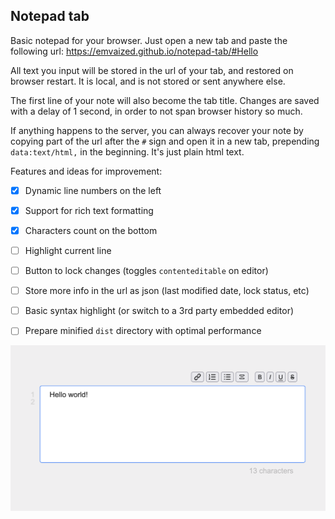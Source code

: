 ## Notepad tab

Basic notepad for your browser. 
Just open a new tab and paste the following url: https://emvaized.github.io/notepad-tab/#Hello

All text you input will be stored in the url of your tab, and restored on browser restart. It is local, and is not stored or sent anywhere else.

The first line of your note will also become the tab title. Changes are saved with a delay of 1 second, in order to not span browser history so much.

If anything happens to the server, you can always recover your note by copying part of the url after the `#` sign and open it in a new tab, prepending `data:text/html,` in the beginning. It's just plain html text. 

Features and ideas for improvement: 
- [x] Dynamic line numbers on the left
- [x] Support for rich text formatting
- [x] Characters count on the bottom
- [ ] Highlight current line
- [ ] Button to lock changes (toggles `contenteditable` on editor)
- [ ] Store more info in the url as json (last modified date, lock status, etc)
- [ ] Basic syntax highlight (or switch to a 3rd party embedded editor)
- [ ] Prepare minified `dist` directory with optimal performance






<img src="./assets/screenshots/screenshot.png" />

